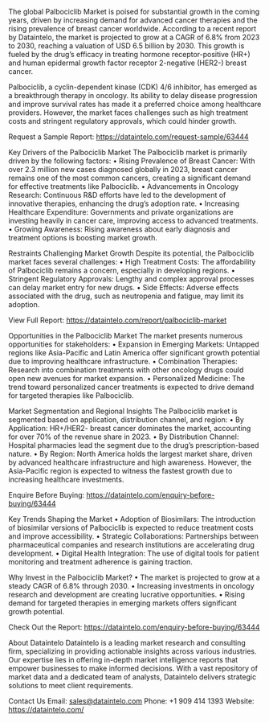 The global Palbociclib Market is poised for substantial growth in the coming years, driven by increasing demand for advanced cancer therapies and the rising prevalence of breast cancer worldwide. According to a recent report by Dataintelo, the market is projected to grow at a CAGR of 6.8% from 2023 to 2030, reaching a valuation of USD 6.5 billion by 2030. This growth is fueled by the drug’s efficacy in treating hormone receptor-positive (HR+) and human epidermal growth factor receptor 2-negative (HER2-) breast cancer.

Palbociclib, a cyclin-dependent kinase (CDK) 4/6 inhibitor, has emerged as a breakthrough therapy in oncology. Its ability to delay disease progression and improve survival rates has made it a preferred choice among healthcare providers. However, the market faces challenges such as high treatment costs and stringent regulatory approvals, which could hinder growth.

Request a Sample Report: https://dataintelo.com/request-sample/63444

Key Drivers of the Palbociclib Market
The Palbociclib market is primarily driven by the following factors:
•	Rising Prevalence of Breast Cancer: With over 2.3 million new cases diagnosed globally in 2023, breast cancer remains one of the most common cancers, creating a significant demand for effective treatments like Palbociclib.
•	Advancements in Oncology Research: Continuous R&D efforts have led to the development of innovative therapies, enhancing the drug’s adoption rate.
•	Increasing Healthcare Expenditure: Governments and private organizations are investing heavily in cancer care, improving access to advanced treatments.
•	Growing Awareness: Rising awareness about early diagnosis and treatment options is boosting market growth.

Restraints Challenging Market Growth
Despite its potential, the Palbociclib market faces several challenges:
•	High Treatment Costs: The affordability of Palbociclib remains a concern, especially in developing regions.
•	Stringent Regulatory Approvals: Lengthy and complex approval processes can delay market entry for new drugs.
•	Side Effects: Adverse effects associated with the drug, such as neutropenia and fatigue, may limit its adoption.

View Full Report: https://dataintelo.com/report/palbociclib-market

Opportunities in the Palbociclib Market
The market presents numerous opportunities for stakeholders:
•	Expansion in Emerging Markets: Untapped regions like Asia-Pacific and Latin America offer significant growth potential due to improving healthcare infrastructure.
•	Combination Therapies: Research into combination treatments with other oncology drugs could open new avenues for market expansion.
•	Personalized Medicine: The trend toward personalized cancer treatments is expected to drive demand for targeted therapies like Palbociclib.

Market Segmentation and Regional Insights
The Palbociclib market is segmented based on application, distribution channel, and region:
•	By Application: HR+/HER2- breast cancer dominates the market, accounting for over 70% of the revenue share in 2023.
•	By Distribution Channel: Hospital pharmacies lead the segment due to the drug’s prescription-based nature.
•	By Region: North America holds the largest market share, driven by advanced healthcare infrastructure and high awareness. However, the Asia-Pacific region is expected to witness the fastest growth due to increasing healthcare investments.

Enquire Before Buying: https://dataintelo.com/enquiry-before-buying/63444

Key Trends Shaping the Market
•	Adoption of Biosimilars: The introduction of biosimilar versions of Palbociclib is expected to reduce treatment costs and improve accessibility.
•	Strategic Collaborations: Partnerships between pharmaceutical companies and research institutions are accelerating drug development.
•	Digital Health Integration: The use of digital tools for patient monitoring and treatment adherence is gaining traction.

Why Invest in the Palbociclib Market?
•	The market is projected to grow at a steady CAGR of 6.8% through 2030.
•	Increasing investments in oncology research and development are creating lucrative opportunities.
•	Rising demand for targeted therapies in emerging markets offers significant growth potential.

Check Out the Report: https://dataintelo.com/enquiry-before-buying/63444

About Dataintelo
Dataintelo is a leading market research and consulting firm, specializing in providing actionable insights across various industries. Our expertise lies in offering in-depth market intelligence reports that empower businesses to make informed decisions. With a vast repository of market data and a dedicated team of analysts, Dataintelo delivers strategic solutions to meet client requirements.

Contact Us
Email: sales@dataintelo.com
Phone: +1 909 414 1393
Website: https://dataintelo.com/
